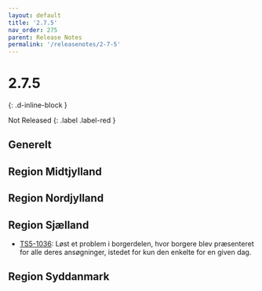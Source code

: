 ```yaml
---
layout: default
title: '2.7.5'
nav_order: 275
parent: Release Notes
permalink: '/releasenotes/2-7-5'
---
```


# 2.7.5
{: .d-inline-block }

Not Released
{: .label .label-red }

## Generelt

## Region Midtjylland

## Region Nordjylland

## Region Sjælland
- [TS5-1036](https://sd.trifork.com/browse/TS5-1036): Løst et problem i borgerdelen, hvor borgere blev præsenteret for alle deres ansøgninger, istedet for kun den enkelte for en given dag.

## Region Syddanmark
